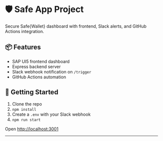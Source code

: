 # 🛡️ Safe App Project

Secure Safe{Wallet} dashboard with frontend, Slack alerts, and GitHub Actions integration.

## 📦 Features

- SAP UI5 frontend dashboard
- Express backend server
- Slack webhook notification on `/trigger`
- GitHub Actions automation

## 🚀 Getting Started

1. Clone the repo
2. `npm install`
3. Create a `.env` with your Slack webhook
4. `npm run start`

Open [http://localhost:3001](http://localhost:3001)

---
